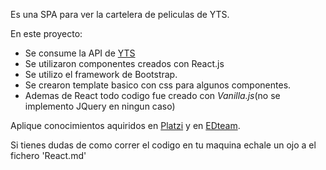 Es una SPA para ver la cartelera de peliculas de YTS.

En este proyecto:
- Se consume la API de [YTS](https://yts.tl/)
- Se utilizaron componentes creados con React.js
- Se utilizo el framework de Bootstrap.
- Se crearon template basico con css para algunos componentes.
- Ademas de React todo codigo fue creado con *Vanilla.js*(no se implemento JQuery en ningun caso)

Aplique conocimientos aquiridos en [Platzi](https://www.platzi.com) y en [EDteam](https://ed.team).

Si tienes dudas de como correr el codigo en tu maquina echale un ojo a el fichero 'React.md'